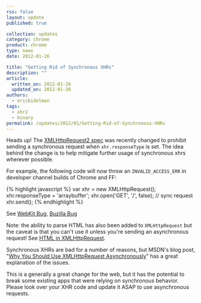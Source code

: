 ```yaml
---
rss: false
layout: update
published: true

collection: updates
category: chrome
product: chrome
type: news
date: 2012-01-26

title: "Getting Rid of Synchronous XHRs"
description: ""
article:
  written_on: 2012-01-26
  updated_on: 2012-01-26
authors:
  - ericbidelman
tags:
  - xhr2
  - binary
permalink: /updates/2012/01/Getting-Rid-of-Synchronous-XHRs
---
```

Heads up! The [XMLHttpRequest2 spec](http://www.w3.org/TR/2012/WD-XMLHttpRequest-20120117/#the-open-method) was recently changed to prohibit sending a synchronous request when `xhr.responseType` is set.
The idea behind the change is to help mitigate further usage of synchronous xhrs wherever possible.

For example, the following code will now throw an `INVALID_ACCESS_ERR` in developer channel builds of Chrome and FF:

{% highlight javascript %}
var xhr = new XMLHttpRequest();
xhr.responseType = 'arraybuffer';
xhr.open('GET', '/', false); // sync request
xhr.send();
{% endhighlight %}

See [WebKit Bug](https://bugs.webkit.org/show_bug.cgi?id=72154), [Buzilla Bug](https://bugzilla.mozilla.org/show_bug.cgi?id=701787)

Note: the ability to parse HTML has also been added to `XMLHttpRequest` but the caveat is that you can't use it unless you're sending an asynchronous request! See [HTML in XMLHttpRequest](https://developer.mozilla.org/en/HTML_in_XMLHttpRequest).

Synchronous XHRs are bad for a number of reasons, but MSDN's blog post, "[Why You Should Use XMLHttpRequest Asynchronously](http://blogs.msdn.com/b/wer/archive/2011/08/03/why-you-should-use-xmlhttprequest-asynchronously.aspx)" has a great explanation of the issues.

This is a generally a great change for the web, but it has the potential to break some existing apps that were relying on synchronous behavior. Please look over your XHR code and update it ASAP to use asynchronous requests.
